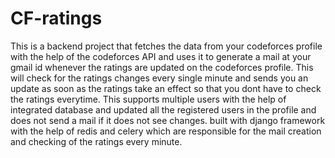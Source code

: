 # CF-ratings
This is a backend project that fetches the data from your codeforces profile with the help of the codeforces API and uses it to generate a mail at your gmail id whenever the ratings are updated on the codeforces profile.
This will check for the ratings changes every single minute and sends you an update as soon as the ratings take an effect so that you dont have to check the ratings everytime.
This supports multiple users with the help of integrated database and updated all the registered users in the profile and does not send a mail if it does not see changes.
built with django framework with the help of redis and celery which are responsible for the mail creation and checking of the ratings every minute.
